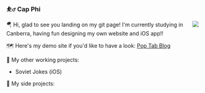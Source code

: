 ### ⛹️‍♂️ Cap Phi

<img align="right" src="https://github-readme-stats.vercel.app/api?username=cap-phi&show_icons=true&icon_color=0366d6&text_color=24292e&hide_title=true" />

🪂 Hi, glad to see you landing on my git page! I'm currently studying in Canberra, having fun designing my own website and iOS app!!

🗺 Here's my demo site if you'd like to have a look:
[Pop Tab Blog](https://mockup-designcode.webflow.io)

🥥 My other working projects:

- Soviet Jokes (iOS)

🍔 My side projects:
